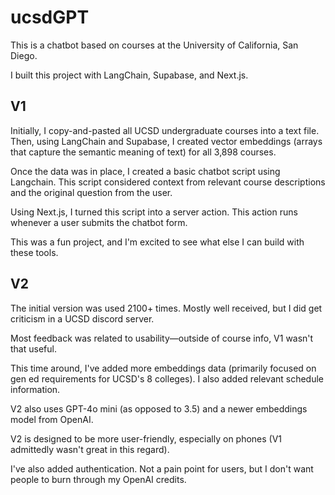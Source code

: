 # ucsdGPT

This is a chatbot based on courses at the University of California, San Diego.

I built this project with LangChain, Supabase, and Next.js.

## V1

Initially, I copy-and-pasted all UCSD undergraduate courses into a text file. Then, using LangChain and Supabase, I created vector embeddings (arrays that capture the semantic meaning of text) for all 3,898 courses.

Once the data was in place, I created a basic chatbot script using Langchain. This script considered context from relevant course descriptions and the original question from the user.

Using Next.js, I turned this script into a server action. This action runs whenever a user submits the chatbot form.

This was a fun project, and I'm excited to see what else I can build with these tools.

## V2

The initial version was used 2100+ times. Mostly well received, but I did get criticism in a UCSD discord server.

Most feedback was related to usability—outside of course info, V1 wasn't that useful.

This time around, I've added more embeddings data (primarily focused on gen ed requirements for UCSD's 8 colleges). I also added relevant schedule information.

V2 also uses GPT-4o mini (as opposed to 3.5) and a newer embeddings model from OpenAI.

V2 is designed to be more user-friendly, especially on phones (V1 admittedly wasn't great in this regard).

I've also added authentication. Not a pain point for users, but I don't want people to burn through my OpenAI credits.